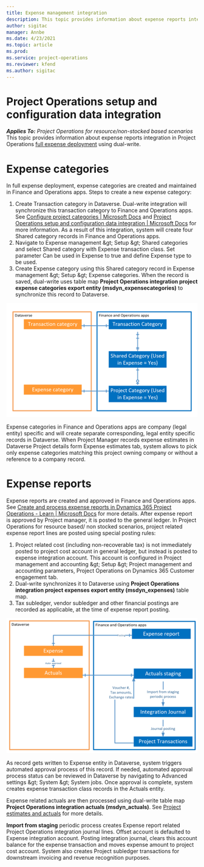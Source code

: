 ```yaml
---
title: Expense management integration
description: This topic provides information about expense reports integration in Project Operations full expense deployment using dual-write. 
author: sigitac
manager: Annbe
ms.date: 4/23/2021
ms.topic: article
ms.prod:
ms.service: project-operations
ms.reviewer: kfend 
ms.author: sigitac
---
```


# Project Operations setup and configuration data integration

_**Applies To:** Project Operations for resource/non-stocked based scenarios_
This topic provides information about expense reports integration in Project Operations [full expense deployment](https://docs.microsoft.com/en-us/dynamics365/project-operations/expense/expense-overview#full) using dual-write.

# Expense categories

In full expense deployment, expense categories are created and maintained in Finance and Operations apps. Steps to create a new expense category:

1. Create Transaction category in Dataverse. Dual-write integration will synchronize this transaction category to Finance and Operations apps. See [Configure project categories | Microsoft Docs](https://docs.microsoft.com/en-us/dynamics365/project-operations/project-accounting/configure-project-categories) and [Project Operations setup and configuration data integration | Microsoft Docs](https://docs.microsoft.com/en-us/dynamics365/project-operations/environment/resource-dual-write-setup-integration) for more information. As a result of this integration, system will create four Shared category records in Finance and Operations apps.
2. Navigate to Expense management \&gt; Setup \&gt; Shared categories and select Shared category with Expense transaction class. Set parameter Can be used in Expense to true and define Expense type to be used.
3. Create Expense category using this Shared category record in Expense management \&gt; Setup \&gt; Expense categories. When the record is saved, dual-write uses table map **Project Operations integration project expense categories export entity (msdyn\_expensecategories)** to synchronize this record to Dataverse.

![Expense categories integration](./media/DW6ExpenseCategories.png)

Expense categories in Finance and Operations apps are company (legal entity) specific and will create separate corresponding, legal entity specific records in Dataverse. When Project Manager records expense estimates in Dataverse Project details form Expense estimates tab, system allows to pick only expense categories matching this project owning company or without a reference to a company record.

# Expense reports

Expense reports are created and approved in Finance and Operations apps. See [Create and process expense reports in Dynamics 365 Project Operations - Learn | Microsoft Docs](https://docs.microsoft.com/en-us/learn/modules/create-process-expense-reports/) for more details. After expense report is approved by Project manager, it is posted to the general ledger. In Project Operations for resource based/ non stocked scenarios, project related expense report lines are posted using special posting rules:

1. Project related cost (including non-recoverable tax) is not immediately posted to project cost account in general ledger, but instead is posted to expense integration account. This account is configured in Project management and accounting \&gt; Setup \&gt; Project management and accounting parameters, Project Operations on Dynamics 365 Customer engagement tab.
2. Dual-write synchronizes it to Dataverse using **Project Operations integration project expenses export entity (msdyn\_expenses)** table map.
3. Tax subledger, vendor subledger and other financial postings are recorded as applicable, at the time of expense report posting.

![Expense reports integration](./media/DW6ExpenseReports.png)

As record gets written to Expense entity in Dataverse, system triggers automated approval process of this record. If needed, automated approval process status can be reviewed in Dataverse by navigating to Advanced settings \&gt; System \&gt; System jobs. Once approval is complete, system creates expense transaction class records in the Actuals entity.

Expense related actuals are then processed using dual-write table map **Project Operations integration actuals (msdyn\_actuals)**. See [Project estimates and actuals]( resource-dual-write-estimates-actuals.md) for more details.

**Import from staging** periodic process creates Expense report related Project Operations integration journal lines. Offset account is defaulted to Expense integration account. Posting integration journal, clears this account balance for the expense transaction and moves expense amount to project cost account. System also creates Project subledger transactions for downstream invoicing and revenue recognition purposes.
